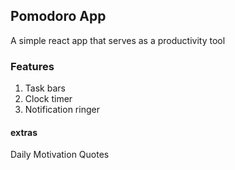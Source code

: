 ## Pomodoro App
A simple react app that serves as a productivity tool

### Features
1. Task bars
2. Clock timer
3. Notification ringer


#### extras 
Daily Motivation Quotes 